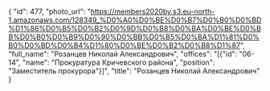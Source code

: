 {
    "id": 477,
    "photo_url": "https://members2020by.s3.eu-north-1.amazonaws.com/128349_%D0%A0%D0%BE%D0%B7%D0%B0%D0%BD%D1%86%D0%B5%D0%B2%D0%9D%D0%B8%D0%BA%D0%BE%D0%BB%D0%B0%D0%B9%D0%90%D0%BB%D0%B5%D0%BA%D1%81%D0%B0%D0%BD%D0%B4%D1%80%D0%BE%D0%B2%D0%B8%D1%87",
    "full_name": "Розанцев Николай Александрович",
    "offices": "[{\"id\": \"06-14\", \"name\": \"Прокуратура Кричевского района\", \"position\": \"Заместитель прокурора\"}]",
    "title": "Розанцев Николай Александрович"
}